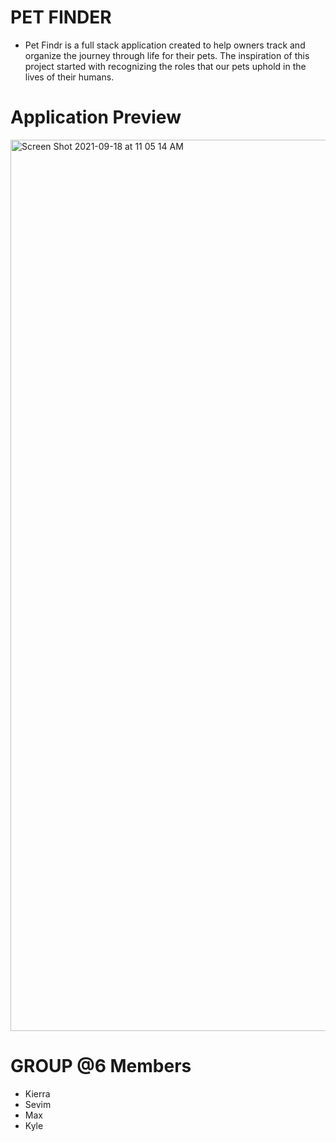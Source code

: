 # PET FINDER

*  Pet Findr is a full stack application created to help owners track and organize the journey through life for their pets. The inspiration of this project started with recognizing the roles that our pets uphold in the lives of their humans.


# Application Preview

<img width="1426" alt="Screen Shot 2021-09-18 at 11 05 14 AM" src="https://user-images.githubusercontent.com/84109630/133893366-51e64c52-9353-4911-bf29-a40e5ee12fae.png">



# GROUP @6 Members
* Kierra 
* Sevim
* Max
* Kyle
